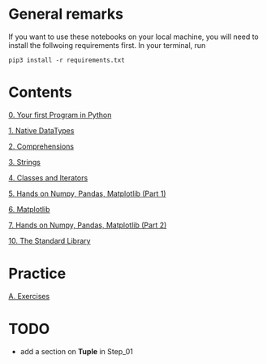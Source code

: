 # General remarks

If you want to use these notebooks on your local machine, you will need to install the follwoing requirements first. In your terminal, run

```shell
pip3 install -r requirements.txt 
```

# Contents

[0. Your first Program in Python](https://nbviewer.jupyter.org/github/ratnania/UM6P-MHACS-EX-2020/blob/master/M3/codes/Step_00.ipynb)

[1. Native DataTypes](https://nbviewer.jupyter.org/github/ratnania/UM6P-MHACS-EX-2020/blob/master/M3/codes/Step_01.ipynb)

[2. Comprehensions](https://nbviewer.jupyter.org/github/ratnania/UM6P-MHACS-EX-2020/blob/master/M3/codes/Step_02.ipynb)

[3. Strings](https://nbviewer.jupyter.org/github/ratnania/UM6P-MHACS-EX-2020/blob/master/M3/codes/Step_03.ipynb)

[4. Classes and Iterators](https://nbviewer.jupyter.org/github/ratnania/UM6P-MHACS-EX-2020/blob/master/M3/codes/Step_04.ipynb)

[5. Hands on Numpy, Pandas, Matplotlib (Part 1)](https://nbviewer.jupyter.org/github/ratnania/UM6P-MHACS-EX-2020/blob/master/M3/codes/Step_05.ipynb)

[6. Matplotlib](https://nbviewer.jupyter.org/github/ratnania/UM6P-MHACS-EX-2020/blob/master/M3/codes/Step_06.ipynb)

[7. Hands on Numpy, Pandas, Matplotlib (Part 2)](https://nbviewer.jupyter.org/github/ratnania/UM6P-MHACS-EX-2020/blob/master/M3/codes/Step_07.ipynb)

[10. The Standard Library](https://nbviewer.jupyter.org/github/ratnania/UM6P-MHACS-EX-2020/blob/master/M3/codes/Step_10.ipynb)


# Practice

[A. Exercises](https://nbviewer.jupyter.org/github/ratnania/UM6P-MHACS-EX-2020/blob/master/M3/codes/Exercises.ipynb)

# TODO

* add a section on **Tuple** in Step_01

